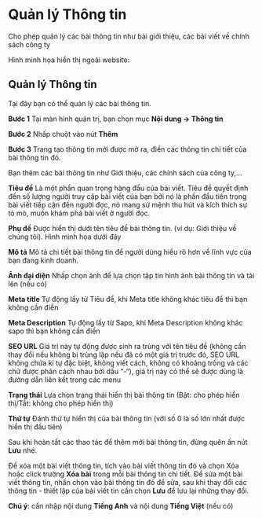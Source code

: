 # Quản lý Thông tin

Cho phép quản lý các bài thông tin như bài giới thiệu, các bài viết về chính sách công ty

Hình minh họa hiển thị ngoài website:

## Quản lý Thông tin

Tại đây bạn có thể quản lý các bài thông tin.

**Bước 1** Tại màn hình quản trị, bạn chọn mục **Nội dung -> Thông tin**

**Bước 2** Nhấp chuột vào nút **Thêm**

**Bước 3** Trang tạo thông tin mới được mở ra, điền các thông tin chi tiết của bài thông tin đó.

Bạn thêm các bài thông tin như Giới thiệu, các chính sách của công ty,...

**Tiêu đề** Là một phần quan trọng hàng đầu của bài viết. Tiêu đề quyết định đến số lượng người truy cập bài viết của bạn bởi nó là phần đầu tiên trong bài viết tiếp cận đến người đọc, nó mang sứ mệnh thu hút và kích thích sự tò mò, muốn khám phá bài viết ở người đọc.

**Phụ đề** Được hiển thị dưới tên tiêu đề bài thông tin. (ví dụ: Giới thiệu về chúng tôi). Hình minh họa dưới đây

**Mô tả** Mô tả chi tiết bài thông tin để người dùng hiểu rõ hơn về lĩnh vực của bạn đang kinh doanh.

**Ảnh đại diện** Nhấp chọn ảnh để lựa chọn tập tin hình ảnh bài thông tin và tải lên (nếu có)

**Meta title** Tự động lấy từ Tiêu đề, khi Meta title không khác tiêu đề thì bạn không cần điền

**Meta Description** Tự động lấy từ Sapo, khi Meta Description không khác sapo thì bạn không cần điền

**SEO URL** Giá trị này tự động được sinh ra trùng với tên tiêu đề (không cần thay đổi nếu không bị trùng lặp nếu đã có một giá trị trước đó, SEO URL không chứa kí tự đặc biệt, không viết cách, không có khoảng trống và các chữ được phân cách nhau bởi dấu “-“), giá trị này có thể sẽ được dùng là đường dẫn liên kết trong các menu

**Trạng thái** Lựa chọn trạng thái hiển thị bài thông tin (Bật: cho phép hiển thị/Tắt: không cho phép hiển thị)

**Thứ tự** Đánh thứ tự hiển thị của bài thông tin (với số 0 là số lớn nhất được hiển thị đầu tiên)

Sau khi hoàn tất các thao tác để thêm mới bài thông tin, đừng quên ấn nút **Lưu** nhé.

Để xóa một bài viết thông tin, tích vào bài viết thông tin đó và chọn Xóa hoặc click trường **Xóa bài** trong mỗi bài thông tin chi tiết. Để sửa một bài viết thông tin, nhấn chọn vào bài thông tin đó để sửa, sau khi thay đổi các thông tin - thiết lập của bài viết tin cần chọn **Lưu** để lưu lại những thay đổi.

**Chú ý**: cần nhập nội dung **Tiếng Anh** và nội dung **Tiếng Việt** (nếu có)